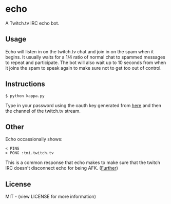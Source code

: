 # echo
A Twitch.tv IRC echo bot.

## Usage
Echo will listen in on the twitch.tv chat and join in on the spam when it begins. It usually waits for a 1/4 ratio of normal chat to spammed messages to repeat and participate. The bot will also wait up to 10 seconds from when it joins the spam to speak again to make sure not to get too out of control.

## Instructions
```shell
$ python kappa.py
```
Type in your password using the oauth key generated from [here](http://twitchapps.com/tmi/) and then the channel of the twitch.tv stream.

## Other
Echo occassionally shows:
```shell
< PING
> PONG :tmi.twitch.tv
```
This is a common response that echo makes to make sure that the twitch IRC doesn't disconnect echo for being AFK. ([Further](https://github.com/justintv/Twitch-API/blob/master/IRC.md))

## License
MIT - (view LICENSE for more information)
